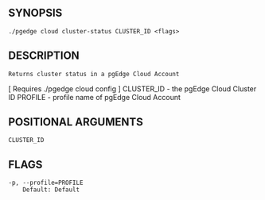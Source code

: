 ## SYNOPSIS
    ./pgedge cloud cluster-status CLUSTER_ID <flags>
 
## DESCRIPTION
    Returns cluster status in a pgEdge Cloud Account
[ Requires ./pgedge cloud config ]
  CLUSTER_ID - the pgEdge Cloud Cluster ID
  PROFILE - profile name of pgEdge Cloud Account
 
## POSITIONAL ARGUMENTS
    CLUSTER_ID
 
## FLAGS
    -p, --profile=PROFILE
        Default: Default
